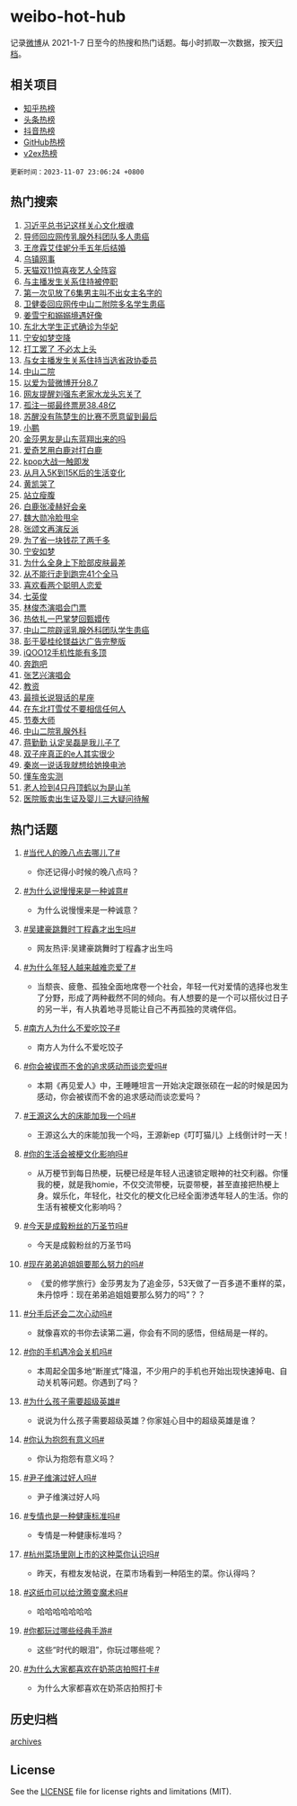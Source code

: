 # weibo-hot-hub

记录[微博](https://www.weibo.com)从 2021-1-7 日至今的热搜和热门话题。每小时抓取一次数据，按天[归档](archives)。

## 相关项目

- [知乎热榜](https://github.com/lonnyzhang423/zhihu-hot-hub)
- [头条热榜](https://github.com/lonnyzhang423/toutiao-hot-hub)
- [抖音热榜](https://github.com/lonnyzhang423/douyin-hot-hub)
- [GitHub热榜](https://github.com/lonnyzhang423/github-hot-hub)
- [v2ex热榜](https://github.com/lonnyzhang423/v2ex-hot-hub)


`更新时间：2023-11-07 23:06:24 +0800`

## 热门搜索

1. [习近平总书记这样关心文化根魂](https://m.weibo.cn/search?containerid=100103type%3D1%26t%3D10%26q%3D%23%E4%B9%A0%E8%BF%91%E5%B9%B3%E6%80%BB%E4%B9%A6%E8%AE%B0%E8%BF%99%E6%A0%B7%E5%85%B3%E5%BF%83%E6%96%87%E5%8C%96%E6%A0%B9%E9%AD%82%23&stream_entry_id=51&isnewpage=1&extparam=seat%3D1%26dgr%3D0%26stream_entry_id%3D51%26pos%3D0%26c_type%3D51%26q%3D%2523%25E4%25B9%25A0%25E8%25BF%2591%25E5%25B9%25B3%25E6%2580%25BB%25E4%25B9%25A6%25E8%25AE%25B0%25E8%25BF%2599%25E6%25A0%25B7%25E5%2585%25B3%25E5%25BF%2583%25E6%2596%2587%25E5%258C%2596%25E6%25A0%25B9%25E9%25AD%2582%2523%26filter_type%3Drealtimehot%26cate%3D10103%26display_time%3D1699369580%26pre_seqid%3D169936958082701614891)
1. [导师回应网传乳腺外科团队多人患癌](https://m.weibo.cn/search?containerid=100103type%3D1%26t%3D10%26q%3D%23%E5%AF%BC%E5%B8%88%E5%9B%9E%E5%BA%94%E7%BD%91%E4%BC%A0%E4%B9%B3%E8%85%BA%E5%A4%96%E7%A7%91%E5%9B%A2%E9%98%9F%E5%A4%9A%E4%BA%BA%E6%82%A3%E7%99%8C%23&stream_entry_id=31&isnewpage=1&extparam=seat%3D1%26band_rank%3D1%26lcate%3D5001%26stream_entry_id%3D31%26q%3D%2523%25E5%25AF%25BC%25E5%25B8%2588%25E5%259B%259E%25E5%25BA%2594%25E7%25BD%2591%25E4%25BC%25A0%25E4%25B9%25B3%25E8%2585%25BA%25E5%25A4%2596%25E7%25A7%2591%25E5%259B%25A2%25E9%2598%259F%25E5%25A4%259A%25E4%25BA%25BA%25E6%2582%25A3%25E7%2599%258C%2523%26dgr%3D0%26realpos%3D1%26pos%3D0%26c_type%3D31%26flag%3D1%26filter_type%3Drealtimehot%26cate%3D5001%26display_time%3D1699369580%26pre_seqid%3D169936958082701614891)
1. [王彦霖艾佳妮分手五年后结婚](https://m.weibo.cn/search?containerid=100103type%3D1%26t%3D10%26q%3D%23%E7%8E%8B%E5%BD%A6%E9%9C%96%E8%89%BE%E4%BD%B3%E5%A6%AE%E5%88%86%E6%89%8B%E4%BA%94%E5%B9%B4%E5%90%8E%E7%BB%93%E5%A9%9A%23&stream_entry_id=31&isnewpage=1&extparam=seat%3D1%26band_rank%3D2%26lcate%3D5001%26stream_entry_id%3D31%26q%3D%2523%25E7%258E%258B%25E5%25BD%25A6%25E9%259C%2596%25E8%2589%25BE%25E4%25BD%25B3%25E5%25A6%25AE%25E5%2588%2586%25E6%2589%258B%25E4%25BA%2594%25E5%25B9%25B4%25E5%2590%258E%25E7%25BB%2593%25E5%25A9%259A%2523%26dgr%3D0%26realpos%3D2%26pos%3D1%26c_type%3D31%26flag%3D1%26filter_type%3Drealtimehot%26cate%3D5001%26display_time%3D1699369580%26pre_seqid%3D169936958082701614891)
1. [乌镇网事](https://m.weibo.cn/search?containerid=100103type%3D1%26t%3D10%26q%3D%23%E4%B9%8C%E9%95%87%E7%BD%91%E4%BA%8B%23&stream_entry_id=31&isnewpage=1&extparam=seat%3D1%26band_rank%3D3%26lcate%3D5001%26stream_entry_id%3D31%26q%3D%2523%25E4%25B9%258C%25E9%2595%2587%25E7%25BD%2591%25E4%25BA%258B%2523%26dgr%3D0%26realpos%3D3%26pos%3D2%26c_type%3D31%26flag%3D0%26filter_type%3Drealtimehot%26cate%3D5001%26display_time%3D1699369580%26pre_seqid%3D169936958082701614891)
1. [天猫双11惊喜夜艺人全阵容](https://m.weibo.cn/search?containerid=100103type%3D1%26t%3D10%26q%3D%23%E5%A4%A9%E7%8C%AB%E5%8F%8C11%E6%83%8A%E5%96%9C%E5%A4%9C%E8%89%BA%E4%BA%BA%E5%85%A8%E9%98%B5%E5%AE%B9%23&stream_entry_id=31&isnewpage=1&extparam=seat%3D1%26band_rank%3D4%26lcate%3D5001%26stream_entry_id%3D31%26is_ad_pos%3D1%26q%3D%2523%25E5%25A4%25A9%25E7%258C%25AB%25E5%258F%258C11%25E6%2583%258A%25E5%2596%259C%25E5%25A4%259C%25E8%2589%25BA%25E4%25BA%25BA%25E5%2585%25A8%25E9%2598%25B5%25E5%25AE%25B9%2523%26dgr%3D0%26adid%3D210808%26filter_type%3Drealtimehot%26c_type%3D31%26topic_ad%3D1%26pos%3D3%26cate%3D5001%26display_time%3D1699369580%26pre_seqid%3D169936958082701614891)
1. [与主播发生关系住持被停职](https://m.weibo.cn/search?containerid=100103type%3D1%26t%3D10%26q%3D%23%E4%B8%8E%E4%B8%BB%E6%92%AD%E5%8F%91%E7%94%9F%E5%85%B3%E7%B3%BB%E4%BD%8F%E6%8C%81%E8%A2%AB%E5%81%9C%E8%81%8C%23&stream_entry_id=31&isnewpage=1&extparam=seat%3D1%26band_rank%3D4%26lcate%3D5001%26stream_entry_id%3D31%26q%3D%2523%25E4%25B8%258E%25E4%25B8%25BB%25E6%2592%25AD%25E5%258F%2591%25E7%2594%259F%25E5%2585%25B3%25E7%25B3%25BB%25E4%25BD%258F%25E6%258C%2581%25E8%25A2%25AB%25E5%2581%259C%25E8%2581%258C%2523%26dgr%3D0%26realpos%3D4%26pos%3D4%26c_type%3D31%26flag%3D1%26filter_type%3Drealtimehot%26cate%3D5001%26display_time%3D1699369580%26pre_seqid%3D169936958082701614891)
1. [第一次见放了6集男主叫不出女主名字的](https://m.weibo.cn/search?containerid=100103type%3D1%26t%3D10%26q%3D%23%E7%AC%AC%E4%B8%80%E6%AC%A1%E8%A7%81%E6%94%BE%E4%BA%866%E9%9B%86%E7%94%B7%E4%B8%BB%E5%8F%AB%E4%B8%8D%E5%87%BA%E5%A5%B3%E4%B8%BB%E5%90%8D%E5%AD%97%E7%9A%84%23&stream_entry_id=31&isnewpage=1&extparam=seat%3D1%26band_rank%3D5%26lcate%3D5001%26stream_entry_id%3D31%26q%3D%2523%25E7%25AC%25AC%25E4%25B8%2580%25E6%25AC%25A1%25E8%25A7%2581%25E6%2594%25BE%25E4%25BA%25866%25E9%259B%2586%25E7%2594%25B7%25E4%25B8%25BB%25E5%258F%25AB%25E4%25B8%258D%25E5%2587%25BA%25E5%25A5%25B3%25E4%25B8%25BB%25E5%2590%258D%25E5%25AD%2597%25E7%259A%2584%2523%26dgr%3D0%26realpos%3D5%26pos%3D5%26c_type%3D31%26flag%3D2%26filter_type%3Drealtimehot%26cate%3D5001%26display_time%3D1699369580%26pre_seqid%3D169936958082701614891)
1. [卫健委回应网传中山二附院多名学生患癌](https://m.weibo.cn/search?containerid=100103type%3D1%26t%3D10%26q%3D%23%E5%8D%AB%E5%81%A5%E5%A7%94%E5%9B%9E%E5%BA%94%E7%BD%91%E4%BC%A0%E4%B8%AD%E5%B1%B1%E4%BA%8C%E9%99%84%E9%99%A2%E5%A4%9A%E5%90%8D%E5%AD%A6%E7%94%9F%E6%82%A3%E7%99%8C%23&stream_entry_id=31&isnewpage=1&extparam=seat%3D1%26band_rank%3D6%26lcate%3D5001%26stream_entry_id%3D31%26q%3D%2523%25E5%258D%25AB%25E5%2581%25A5%25E5%25A7%2594%25E5%259B%259E%25E5%25BA%2594%25E7%25BD%2591%25E4%25BC%25A0%25E4%25B8%25AD%25E5%25B1%25B1%25E4%25BA%258C%25E9%2599%2584%25E9%2599%25A2%25E5%25A4%259A%25E5%2590%258D%25E5%25AD%25A6%25E7%2594%259F%25E6%2582%25A3%25E7%2599%258C%2523%26dgr%3D0%26realpos%3D6%26pos%3D6%26c_type%3D31%26flag%3D1%26filter_type%3Drealtimehot%26cate%3D5001%26display_time%3D1699369580%26pre_seqid%3D169936958082701614891)
1. [姜雪宁和嫋嫋境遇好像](https://m.weibo.cn/search?containerid=100103type%3D1%26t%3D10%26q%3D%23%E5%A7%9C%E9%9B%AA%E5%AE%81%E5%92%8C%E5%AB%8B%E5%AB%8B%E5%A2%83%E9%81%87%E5%A5%BD%E5%83%8F%23&stream_entry_id=31&isnewpage=1&extparam=seat%3D1%26band_rank%3D7%26lcate%3D5001%26stream_entry_id%3D31%26q%3D%2523%25E5%25A7%259C%25E9%259B%25AA%25E5%25AE%2581%25E5%2592%258C%25E5%25AB%258B%25E5%25AB%258B%25E5%25A2%2583%25E9%2581%2587%25E5%25A5%25BD%25E5%2583%258F%2523%26dgr%3D0%26realpos%3D7%26pos%3D7%26c_type%3D31%26flag%3D1%26filter_type%3Drealtimehot%26cate%3D5001%26display_time%3D1699369580%26pre_seqid%3D169936958082701614891)
1. [东北大学生正式确诊为华妃](https://m.weibo.cn/search?containerid=100103type%3D1%26t%3D10%26q%3D%23%E4%B8%9C%E5%8C%97%E5%A4%A7%E5%AD%A6%E7%94%9F%E6%AD%A3%E5%BC%8F%E7%A1%AE%E8%AF%8A%E4%B8%BA%E5%8D%8E%E5%A6%83%23&stream_entry_id=31&isnewpage=1&extparam=seat%3D1%26band_rank%3D8%26lcate%3D5001%26stream_entry_id%3D31%26q%3D%2523%25E4%25B8%259C%25E5%258C%2597%25E5%25A4%25A7%25E5%25AD%25A6%25E7%2594%259F%25E6%25AD%25A3%25E5%25BC%258F%25E7%25A1%25AE%25E8%25AF%258A%25E4%25B8%25BA%25E5%258D%258E%25E5%25A6%2583%2523%26dgr%3D0%26realpos%3D8%26pos%3D8%26c_type%3D31%26flag%3D2%26filter_type%3Drealtimehot%26cate%3D5001%26display_time%3D1699369580%26pre_seqid%3D169936958082701614891)
1. [宁安如梦空降](https://m.weibo.cn/search?containerid=100103type%3D1%26t%3D10%26q%3D%23%E5%AE%81%E5%AE%89%E5%A6%82%E6%A2%A6%E7%A9%BA%E9%99%8D%23&stream_entry_id=31&isnewpage=1&extparam=seat%3D1%26band_rank%3D9%26lcate%3D5001%26stream_entry_id%3D31%26q%3D%2523%25E5%25AE%2581%25E5%25AE%2589%25E5%25A6%2582%25E6%25A2%25A6%25E7%25A9%25BA%25E9%2599%258D%2523%26dgr%3D0%26realpos%3D9%26pos%3D9%26c_type%3D31%26flag%3D16%26filter_type%3Drealtimehot%26cate%3D5001%26display_time%3D1699369580%26pre_seqid%3D169936958082701614891)
1. [打工罢了 不必太上头](https://m.weibo.cn/search?containerid=100103type%3D1%26t%3D10%26q%3D%E6%89%93%E5%B7%A5%E7%BD%A2%E4%BA%86+%E4%B8%8D%E5%BF%85%E5%A4%AA%E4%B8%8A%E5%A4%B4&stream_entry_id=31&isnewpage=1&extparam=seat%3D1%26band_rank%3D10%26lcate%3D5001%26stream_entry_id%3D31%26q%3D%25E6%2589%2593%25E5%25B7%25A5%25E7%25BD%25A2%25E4%25BA%2586%2520%25E4%25B8%258D%25E5%25BF%2585%25E5%25A4%25AA%25E4%25B8%258A%25E5%25A4%25B4%26dgr%3D0%26realpos%3D10%26pos%3D10%26c_type%3D31%26flag%3D1%26filter_type%3Drealtimehot%26cate%3D5001%26display_time%3D1699369580%26pre_seqid%3D169936958082701614891)
1. [与女主播发生关系住持当选省政协委员](https://m.weibo.cn/search?containerid=100103type%3D1%26t%3D10%26q%3D%23%E4%B8%8E%E5%A5%B3%E4%B8%BB%E6%92%AD%E5%8F%91%E7%94%9F%E5%85%B3%E7%B3%BB%E4%BD%8F%E6%8C%81%E5%BD%93%E9%80%89%E7%9C%81%E6%94%BF%E5%8D%8F%E5%A7%94%E5%91%98%23&stream_entry_id=31&isnewpage=1&extparam=seat%3D1%26band_rank%3D11%26lcate%3D5001%26stream_entry_id%3D31%26q%3D%2523%25E4%25B8%258E%25E5%25A5%25B3%25E4%25B8%25BB%25E6%2592%25AD%25E5%258F%2591%25E7%2594%259F%25E5%2585%25B3%25E7%25B3%25BB%25E4%25BD%258F%25E6%258C%2581%25E5%25BD%2593%25E9%2580%2589%25E7%259C%2581%25E6%2594%25BF%25E5%258D%258F%25E5%25A7%2594%25E5%2591%2598%2523%26dgr%3D0%26realpos%3D11%26pos%3D11%26c_type%3D31%26flag%3D0%26filter_type%3Drealtimehot%26cate%3D5001%26display_time%3D1699369580%26pre_seqid%3D169936958082701614891)
1. [中山二院](https://m.weibo.cn/search?containerid=100103type%3D1%26t%3D10%26q%3D%E4%B8%AD%E5%B1%B1%E4%BA%8C%E9%99%A2&stream_entry_id=31&isnewpage=1&extparam=seat%3D1%26band_rank%3D12%26lcate%3D5001%26stream_entry_id%3D31%26q%3D%25E4%25B8%25AD%25E5%25B1%25B1%25E4%25BA%258C%25E9%2599%25A2%26dgr%3D0%26realpos%3D12%26pos%3D12%26c_type%3D31%26flag%3D0%26filter_type%3Drealtimehot%26cate%3D5001%26display_time%3D1699369580%26pre_seqid%3D169936958082701614891)
1. [以爱为营微博开分8.7](https://m.weibo.cn/search?containerid=100103type%3D1%26t%3D10%26q%3D%23%E4%BB%A5%E7%88%B1%E4%B8%BA%E8%90%A5%E5%BE%AE%E5%8D%9A%E5%BC%80%E5%88%868.7%23&stream_entry_id=31&isnewpage=1&extparam=seat%3D1%26band_rank%3D13%26lcate%3D5001%26stream_entry_id%3D31%26q%3D%2523%25E4%25BB%25A5%25E7%2588%25B1%25E4%25B8%25BA%25E8%2590%25A5%25E5%25BE%25AE%25E5%258D%259A%25E5%25BC%2580%25E5%2588%25868.7%2523%26dgr%3D0%26realpos%3D13%26pos%3D13%26c_type%3D31%26flag%3D1%26filter_type%3Drealtimehot%26cate%3D5001%26display_time%3D1699369580%26pre_seqid%3D169936958082701614891)
1. [网友提醒刘强东老家水龙头忘关了](https://m.weibo.cn/search?containerid=100103type%3D1%26t%3D10%26q%3D%23%E7%BD%91%E5%8F%8B%E6%8F%90%E9%86%92%E5%88%98%E5%BC%BA%E4%B8%9C%E8%80%81%E5%AE%B6%E6%B0%B4%E9%BE%99%E5%A4%B4%E5%BF%98%E5%85%B3%E4%BA%86%23&stream_entry_id=31&isnewpage=1&extparam=seat%3D1%26band_rank%3D14%26lcate%3D5001%26stream_entry_id%3D31%26q%3D%2523%25E7%25BD%2591%25E5%258F%258B%25E6%258F%2590%25E9%2586%2592%25E5%2588%2598%25E5%25BC%25BA%25E4%25B8%259C%25E8%2580%2581%25E5%25AE%25B6%25E6%25B0%25B4%25E9%25BE%2599%25E5%25A4%25B4%25E5%25BF%2598%25E5%2585%25B3%25E4%25BA%2586%2523%26dgr%3D0%26realpos%3D14%26pos%3D14%26c_type%3D31%26flag%3D0%26filter_type%3Drealtimehot%26cate%3D5001%26display_time%3D1699369580%26pre_seqid%3D169936958082701614891)
1. [孤注一掷最终票房38.48亿](https://m.weibo.cn/search?containerid=100103type%3D1%26t%3D10%26q%3D%23%E5%AD%A4%E6%B3%A8%E4%B8%80%E6%8E%B7%E6%9C%80%E7%BB%88%E7%A5%A8%E6%88%BF38.48%E4%BA%BF%23&stream_entry_id=31&isnewpage=1&extparam=seat%3D1%26band_rank%3D15%26lcate%3D5001%26stream_entry_id%3D31%26q%3D%2523%25E5%25AD%25A4%25E6%25B3%25A8%25E4%25B8%2580%25E6%258E%25B7%25E6%259C%2580%25E7%25BB%2588%25E7%25A5%25A8%25E6%2588%25BF38.48%25E4%25BA%25BF%2523%26dgr%3D0%26realpos%3D15%26pos%3D15%26c_type%3D31%26flag%3D1%26filter_type%3Drealtimehot%26cate%3D5001%26display_time%3D1699369580%26pre_seqid%3D169936958082701614891)
1. [苏醒没有陈楚生的比赛不愿意留到最后](https://m.weibo.cn/search?containerid=100103type%3D1%26t%3D10%26q%3D%23%E8%8B%8F%E9%86%92%E6%B2%A1%E6%9C%89%E9%99%88%E6%A5%9A%E7%94%9F%E7%9A%84%E6%AF%94%E8%B5%9B%E4%B8%8D%E6%84%BF%E6%84%8F%E7%95%99%E5%88%B0%E6%9C%80%E5%90%8E%23&stream_entry_id=31&isnewpage=1&extparam=seat%3D1%26band_rank%3D16%26lcate%3D5001%26stream_entry_id%3D31%26q%3D%2523%25E8%258B%258F%25E9%2586%2592%25E6%25B2%25A1%25E6%259C%2589%25E9%2599%2588%25E6%25A5%259A%25E7%2594%259F%25E7%259A%2584%25E6%25AF%2594%25E8%25B5%259B%25E4%25B8%258D%25E6%2584%25BF%25E6%2584%258F%25E7%2595%2599%25E5%2588%25B0%25E6%259C%2580%25E5%2590%258E%2523%26dgr%3D0%26realpos%3D16%26pos%3D16%26c_type%3D31%26flag%3D1%26filter_type%3Drealtimehot%26cate%3D5001%26display_time%3D1699369580%26pre_seqid%3D169936958082701614891)
1. [小鹏](https://m.weibo.cn/search?containerid=100103type%3D1%26t%3D10%26q%3D%E5%B0%8F%E9%B9%8F&stream_entry_id=31&isnewpage=1&extparam=seat%3D1%26band_rank%3D17%26lcate%3D5001%26stream_entry_id%3D31%26q%3D%25E5%25B0%258F%25E9%25B9%258F%26dgr%3D0%26realpos%3D17%26pos%3D17%26c_type%3D31%26flag%3D0%26filter_type%3Drealtimehot%26cate%3D5001%26display_time%3D1699369580%26pre_seqid%3D169936958082701614891)
1. [金莎男友是山东蓝翔出来的吗](https://m.weibo.cn/search?containerid=100103type%3D1%26t%3D10%26q%3D%23%E9%87%91%E8%8E%8E%E7%94%B7%E5%8F%8B%E6%98%AF%E5%B1%B1%E4%B8%9C%E8%93%9D%E7%BF%94%E5%87%BA%E6%9D%A5%E7%9A%84%E5%90%97%23&stream_entry_id=31&isnewpage=1&extparam=seat%3D1%26band_rank%3D18%26lcate%3D5001%26stream_entry_id%3D31%26q%3D%2523%25E9%2587%2591%25E8%258E%258E%25E7%2594%25B7%25E5%258F%258B%25E6%2598%25AF%25E5%25B1%25B1%25E4%25B8%259C%25E8%2593%259D%25E7%25BF%2594%25E5%2587%25BA%25E6%259D%25A5%25E7%259A%2584%25E5%2590%2597%2523%26dgr%3D0%26realpos%3D18%26pos%3D18%26c_type%3D31%26flag%3D2%26filter_type%3Drealtimehot%26cate%3D5001%26display_time%3D1699369580%26pre_seqid%3D169936958082701614891)
1. [爱奇艺用白鹿对打白鹿](https://m.weibo.cn/search?containerid=100103type%3D1%26t%3D10%26q%3D%23%E7%88%B1%E5%A5%87%E8%89%BA%E7%94%A8%E7%99%BD%E9%B9%BF%E5%AF%B9%E6%89%93%E7%99%BD%E9%B9%BF%23&stream_entry_id=31&isnewpage=1&extparam=seat%3D1%26band_rank%3D19%26lcate%3D5001%26stream_entry_id%3D31%26q%3D%2523%25E7%2588%25B1%25E5%25A5%2587%25E8%2589%25BA%25E7%2594%25A8%25E7%2599%25BD%25E9%25B9%25BF%25E5%25AF%25B9%25E6%2589%2593%25E7%2599%25BD%25E9%25B9%25BF%2523%26dgr%3D0%26realpos%3D19%26pos%3D19%26c_type%3D31%26flag%3D2%26filter_type%3Drealtimehot%26cate%3D5001%26display_time%3D1699369580%26pre_seqid%3D169936958082701614891)
1. [kpop大战一触即发](https://m.weibo.cn/search?containerid=100103type%3D1%26t%3D10%26q%3D%23kpop%E5%A4%A7%E6%88%98%E4%B8%80%E8%A7%A6%E5%8D%B3%E5%8F%91%23&stream_entry_id=31&isnewpage=1&extparam=seat%3D1%26band_rank%3D20%26lcate%3D5001%26stream_entry_id%3D31%26q%3D%2523kpop%25E5%25A4%25A7%25E6%2588%2598%25E4%25B8%2580%25E8%25A7%25A6%25E5%258D%25B3%25E5%258F%2591%2523%26dgr%3D0%26realpos%3D20%26pos%3D20%26c_type%3D31%26flag%3D1%26filter_type%3Drealtimehot%26cate%3D5001%26display_time%3D1699369580%26pre_seqid%3D169936958082701614891)
1. [从月入5K到15K后的生活变化](https://m.weibo.cn/search?containerid=100103type%3D1%26t%3D10%26q%3D%23%E4%BB%8E%E6%9C%88%E5%85%A55K%E5%88%B015K%E5%90%8E%E7%9A%84%E7%94%9F%E6%B4%BB%E5%8F%98%E5%8C%96%23&stream_entry_id=31&isnewpage=1&extparam=seat%3D1%26band_rank%3D21%26lcate%3D5001%26stream_entry_id%3D31%26q%3D%2523%25E4%25BB%258E%25E6%259C%2588%25E5%2585%25A55K%25E5%2588%25B015K%25E5%2590%258E%25E7%259A%2584%25E7%2594%259F%25E6%25B4%25BB%25E5%258F%2598%25E5%258C%2596%2523%26dgr%3D0%26realpos%3D21%26pos%3D21%26c_type%3D31%26flag%3D1%26filter_type%3Drealtimehot%26cate%3D5001%26display_time%3D1699369580%26pre_seqid%3D169936958082701614891)
1. [黄凯哭了](https://m.weibo.cn/search?containerid=100103type%3D1%26t%3D10%26q%3D%E9%BB%84%E5%87%AF%E5%93%AD%E4%BA%86&stream_entry_id=31&isnewpage=1&extparam=seat%3D1%26band_rank%3D22%26lcate%3D5001%26stream_entry_id%3D31%26q%3D%25E9%25BB%2584%25E5%2587%25AF%25E5%2593%25AD%25E4%25BA%2586%26dgr%3D0%26realpos%3D22%26pos%3D22%26c_type%3D31%26flag%3D1%26filter_type%3Drealtimehot%26cate%3D5001%26display_time%3D1699369580%26pre_seqid%3D169936958082701614891)
1. [站立瘦腹](https://m.weibo.cn/search?containerid=100103type%3D1%26t%3D10%26q%3D%E7%AB%99%E7%AB%8B%E7%98%A6%E8%85%B9&stream_entry_id=31&isnewpage=1&extparam=seat%3D1%26band_rank%3D23%26lcate%3D5001%26stream_entry_id%3D31%26q%3D%25E7%25AB%2599%25E7%25AB%258B%25E7%2598%25A6%25E8%2585%25B9%26dgr%3D0%26realpos%3D23%26pos%3D23%26c_type%3D31%26flag%3D1%26filter_type%3Drealtimehot%26cate%3D5001%26display_time%3D1699369580%26pre_seqid%3D169936958082701614891)
1. [白鹿张凌赫好会亲](https://m.weibo.cn/search?containerid=100103type%3D1%26t%3D10%26q%3D%23%E7%99%BD%E9%B9%BF%E5%BC%A0%E5%87%8C%E8%B5%AB%E5%A5%BD%E4%BC%9A%E4%BA%B2%23&stream_entry_id=31&isnewpage=1&extparam=seat%3D1%26band_rank%3D24%26lcate%3D5001%26stream_entry_id%3D31%26q%3D%2523%25E7%2599%25BD%25E9%25B9%25BF%25E5%25BC%25A0%25E5%2587%258C%25E8%25B5%25AB%25E5%25A5%25BD%25E4%25BC%259A%25E4%25BA%25B2%2523%26dgr%3D0%26realpos%3D24%26pos%3D24%26c_type%3D31%26flag%3D0%26filter_type%3Drealtimehot%26cate%3D5001%26display_time%3D1699369580%26pre_seqid%3D169936958082701614891)
1. [魏大勋冷脸甩伞](https://m.weibo.cn/search?containerid=100103type%3D1%26t%3D10%26q%3D%23%E9%AD%8F%E5%A4%A7%E5%8B%8B%E5%86%B7%E8%84%B8%E7%94%A9%E4%BC%9E%23&stream_entry_id=31&isnewpage=1&extparam=seat%3D1%26band_rank%3D25%26lcate%3D5001%26stream_entry_id%3D31%26q%3D%2523%25E9%25AD%258F%25E5%25A4%25A7%25E5%258B%258B%25E5%2586%25B7%25E8%2584%25B8%25E7%2594%25A9%25E4%25BC%259E%2523%26dgr%3D0%26realpos%3D25%26pos%3D25%26c_type%3D31%26flag%3D0%26filter_type%3Drealtimehot%26cate%3D5001%26display_time%3D1699369580%26pre_seqid%3D169936958082701614891)
1. [张颂文再演反派](https://m.weibo.cn/search?containerid=100103type%3D1%26t%3D10%26q%3D%23%E5%BC%A0%E9%A2%82%E6%96%87%E5%86%8D%E6%BC%94%E5%8F%8D%E6%B4%BE%23&stream_entry_id=31&isnewpage=1&extparam=seat%3D1%26band_rank%3D26%26lcate%3D5001%26stream_entry_id%3D31%26q%3D%2523%25E5%25BC%25A0%25E9%25A2%2582%25E6%2596%2587%25E5%2586%258D%25E6%25BC%2594%25E5%258F%258D%25E6%25B4%25BE%2523%26dgr%3D0%26realpos%3D26%26pos%3D26%26c_type%3D31%26flag%3D1%26filter_type%3Drealtimehot%26cate%3D5001%26display_time%3D1699369580%26pre_seqid%3D169936958082701614891)
1. [为了省一块钱花了两千多](https://m.weibo.cn/search?containerid=100103type%3D1%26t%3D10%26q%3D%23%E4%B8%BA%E4%BA%86%E7%9C%81%E4%B8%80%E5%9D%97%E9%92%B1%E8%8A%B1%E4%BA%86%E4%B8%A4%E5%8D%83%E5%A4%9A%23&stream_entry_id=31&isnewpage=1&extparam=seat%3D1%26band_rank%3D27%26lcate%3D5001%26stream_entry_id%3D31%26q%3D%2523%25E4%25B8%25BA%25E4%25BA%2586%25E7%259C%2581%25E4%25B8%2580%25E5%259D%2597%25E9%2592%25B1%25E8%258A%25B1%25E4%25BA%2586%25E4%25B8%25A4%25E5%258D%2583%25E5%25A4%259A%2523%26dgr%3D0%26realpos%3D27%26pos%3D27%26c_type%3D31%26flag%3D0%26filter_type%3Drealtimehot%26cate%3D5001%26display_time%3D1699369580%26pre_seqid%3D169936958082701614891)
1. [宁安如梦](https://m.weibo.cn/search?containerid=100103type%3D1%26t%3D10%26q%3D%E5%AE%81%E5%AE%89%E5%A6%82%E6%A2%A6&stream_entry_id=31&isnewpage=1&extparam=seat%3D1%26band_rank%3D28%26lcate%3D5001%26stream_entry_id%3D31%26q%3D%25E5%25AE%2581%25E5%25AE%2589%25E5%25A6%2582%25E6%25A2%25A6%26dgr%3D0%26realpos%3D28%26pos%3D28%26c_type%3D31%26flag%3D0%26filter_type%3Drealtimehot%26cate%3D5001%26display_time%3D1699369580%26pre_seqid%3D169936958082701614891)
1. [为什么全身上下脸部皮肤最差](https://m.weibo.cn/search?containerid=100103type%3D1%26t%3D10%26q%3D%23%E4%B8%BA%E4%BB%80%E4%B9%88%E5%85%A8%E8%BA%AB%E4%B8%8A%E4%B8%8B%E8%84%B8%E9%83%A8%E7%9A%AE%E8%82%A4%E6%9C%80%E5%B7%AE%23&stream_entry_id=31&isnewpage=1&extparam=seat%3D1%26band_rank%3D29%26lcate%3D5001%26stream_entry_id%3D31%26q%3D%2523%25E4%25B8%25BA%25E4%25BB%2580%25E4%25B9%2588%25E5%2585%25A8%25E8%25BA%25AB%25E4%25B8%258A%25E4%25B8%258B%25E8%2584%25B8%25E9%2583%25A8%25E7%259A%25AE%25E8%2582%25A4%25E6%259C%2580%25E5%25B7%25AE%2523%26dgr%3D0%26realpos%3D29%26pos%3D29%26c_type%3D31%26flag%3D1%26filter_type%3Drealtimehot%26cate%3D5001%26display_time%3D1699369580%26pre_seqid%3D169936958082701614891)
1. [从不能行走到跑完41个全马](https://m.weibo.cn/search?containerid=100103type%3D1%26t%3D10%26q%3D%23%E4%BB%8E%E4%B8%8D%E8%83%BD%E8%A1%8C%E8%B5%B0%E5%88%B0%E8%B7%91%E5%AE%8C41%E4%B8%AA%E5%85%A8%E9%A9%AC%23&stream_entry_id=31&isnewpage=1&extparam=seat%3D1%26band_rank%3D30%26lcate%3D5001%26stream_entry_id%3D31%26q%3D%2523%25E4%25BB%258E%25E4%25B8%258D%25E8%2583%25BD%25E8%25A1%258C%25E8%25B5%25B0%25E5%2588%25B0%25E8%25B7%2591%25E5%25AE%258C41%25E4%25B8%25AA%25E5%2585%25A8%25E9%25A9%25AC%2523%26dgr%3D0%26realpos%3D30%26pos%3D30%26c_type%3D31%26flag%3D32768%26filter_type%3Drealtimehot%26cate%3D5001%26display_time%3D1699369580%26pre_seqid%3D169936958082701614891)
1. [喜欢看两个聪明人恋爱](https://m.weibo.cn/search?containerid=100103type%3D1%26t%3D10%26q%3D%23%E5%96%9C%E6%AC%A2%E7%9C%8B%E4%B8%A4%E4%B8%AA%E8%81%AA%E6%98%8E%E4%BA%BA%E6%81%8B%E7%88%B1%23&stream_entry_id=31&isnewpage=1&extparam=seat%3D1%26band_rank%3D31%26lcate%3D5001%26stream_entry_id%3D31%26q%3D%2523%25E5%2596%259C%25E6%25AC%25A2%25E7%259C%258B%25E4%25B8%25A4%25E4%25B8%25AA%25E8%2581%25AA%25E6%2598%258E%25E4%25BA%25BA%25E6%2581%258B%25E7%2588%25B1%2523%26dgr%3D0%26realpos%3D31%26pos%3D31%26c_type%3D31%26flag%3D1%26filter_type%3Drealtimehot%26cate%3D5001%26display_time%3D1699369580%26pre_seqid%3D169936958082701614891)
1. [七英俊](https://m.weibo.cn/search?containerid=100103type%3D1%26t%3D10%26q%3D%E4%B8%83%E8%8B%B1%E4%BF%8A&stream_entry_id=31&isnewpage=1&extparam=seat%3D1%26band_rank%3D32%26lcate%3D5001%26stream_entry_id%3D31%26q%3D%25E4%25B8%2583%25E8%258B%25B1%25E4%25BF%258A%26dgr%3D0%26realpos%3D32%26pos%3D32%26c_type%3D31%26flag%3D1%26filter_type%3Drealtimehot%26cate%3D5001%26display_time%3D1699369580%26pre_seqid%3D169936958082701614891)
1. [林俊杰演唱会门票](https://m.weibo.cn/search?containerid=100103type%3D1%26t%3D10%26q%3D%E6%9E%97%E4%BF%8A%E6%9D%B0%E6%BC%94%E5%94%B1%E4%BC%9A%E9%97%A8%E7%A5%A8&stream_entry_id=31&isnewpage=1&extparam=seat%3D1%26band_rank%3D33%26lcate%3D5001%26stream_entry_id%3D31%26q%3D%25E6%259E%2597%25E4%25BF%258A%25E6%259D%25B0%25E6%25BC%2594%25E5%2594%25B1%25E4%25BC%259A%25E9%2597%25A8%25E7%25A5%25A8%26dgr%3D0%26realpos%3D33%26pos%3D33%26c_type%3D31%26flag%3D0%26filter_type%3Drealtimehot%26cate%3D5001%26display_time%3D1699369580%26pre_seqid%3D169936958082701614891)
1. [热依扎一巴掌梦回甄嬛传](https://m.weibo.cn/search?containerid=100103type%3D1%26t%3D10%26q%3D%23%E7%83%AD%E4%BE%9D%E6%89%8E%E4%B8%80%E5%B7%B4%E6%8E%8C%E6%A2%A6%E5%9B%9E%E7%94%84%E5%AC%9B%E4%BC%A0%23&stream_entry_id=31&isnewpage=1&extparam=seat%3D1%26band_rank%3D34%26lcate%3D5001%26stream_entry_id%3D31%26q%3D%2523%25E7%2583%25AD%25E4%25BE%259D%25E6%2589%258E%25E4%25B8%2580%25E5%25B7%25B4%25E6%258E%258C%25E6%25A2%25A6%25E5%259B%259E%25E7%2594%2584%25E5%25AC%259B%25E4%25BC%25A0%2523%26dgr%3D0%26realpos%3D34%26pos%3D34%26c_type%3D31%26flag%3D0%26filter_type%3Drealtimehot%26cate%3D5001%26display_time%3D1699369580%26pre_seqid%3D169936958082701614891)
1. [中山二院辟谣乳腺外科团队学生患癌](https://m.weibo.cn/search?containerid=100103type%3D1%26t%3D10%26q%3D%23%E4%B8%AD%E5%B1%B1%E4%BA%8C%E9%99%A2%E8%BE%9F%E8%B0%A3%E4%B9%B3%E8%85%BA%E5%A4%96%E7%A7%91%E5%9B%A2%E9%98%9F%E5%AD%A6%E7%94%9F%E6%82%A3%E7%99%8C%23&stream_entry_id=31&isnewpage=1&extparam=seat%3D1%26band_rank%3D35%26lcate%3D5001%26stream_entry_id%3D31%26q%3D%2523%25E4%25B8%25AD%25E5%25B1%25B1%25E4%25BA%258C%25E9%2599%25A2%25E8%25BE%259F%25E8%25B0%25A3%25E4%25B9%25B3%25E8%2585%25BA%25E5%25A4%2596%25E7%25A7%2591%25E5%259B%25A2%25E9%2598%259F%25E5%25AD%25A6%25E7%2594%259F%25E6%2582%25A3%25E7%2599%258C%2523%26dgr%3D0%26realpos%3D35%26pos%3D35%26c_type%3D31%26flag%3D0%26filter_type%3Drealtimehot%26cate%3D5001%26display_time%3D1699369580%26pre_seqid%3D169936958082701614891)
1. [彭于晏桂纶镁益达广告完整版](https://m.weibo.cn/search?containerid=100103type%3D1%26t%3D10%26q%3D%E5%BD%AD%E4%BA%8E%E6%99%8F%E6%A1%82%E7%BA%B6%E9%95%81%E7%9B%8A%E8%BE%BE%E5%B9%BF%E5%91%8A%E5%AE%8C%E6%95%B4%E7%89%88&stream_entry_id=31&isnewpage=1&extparam=seat%3D1%26band_rank%3D36%26lcate%3D5001%26stream_entry_id%3D31%26q%3D%25E5%25BD%25AD%25E4%25BA%258E%25E6%2599%258F%25E6%25A1%2582%25E7%25BA%25B6%25E9%2595%2581%25E7%259B%258A%25E8%25BE%25BE%25E5%25B9%25BF%25E5%2591%258A%25E5%25AE%258C%25E6%2595%25B4%25E7%2589%2588%26dgr%3D0%26realpos%3D36%26pos%3D36%26c_type%3D31%26flag%3D1%26filter_type%3Drealtimehot%26cate%3D5001%26display_time%3D1699369580%26pre_seqid%3D169936958082701614891)
1. [iQOO12手机性能有多顶](https://m.weibo.cn/search?containerid=100103type%3D1%26t%3D10%26q%3D%23iQOO12%E6%89%8B%E6%9C%BA%E6%80%A7%E8%83%BD%E6%9C%89%E5%A4%9A%E9%A1%B6%23&stream_entry_id=31&isnewpage=1&extparam=seat%3D1%26band_rank%3D37%26lcate%3D5001%26stream_entry_id%3D31%26q%3D%2523iQOO12%25E6%2589%258B%25E6%259C%25BA%25E6%2580%25A7%25E8%2583%25BD%25E6%259C%2589%25E5%25A4%259A%25E9%25A1%25B6%2523%26dgr%3D0%26adid%3D210818%26realpos%3D37%26pos%3D37%26c_type%3D31%26flag%3D0%26filter_type%3Drealtimehot%26cate%3D5001%26display_time%3D1699369580%26pre_seqid%3D169936958082701614891)
1. [奔跑吧](https://m.weibo.cn/search?containerid=100103type%3D1%26t%3D10%26q%3D%E5%A5%94%E8%B7%91%E5%90%A7&stream_entry_id=31&isnewpage=1&extparam=seat%3D1%26band_rank%3D38%26lcate%3D5001%26stream_entry_id%3D31%26q%3D%25E5%25A5%2594%25E8%25B7%2591%25E5%2590%25A7%26dgr%3D0%26realpos%3D38%26pos%3D38%26c_type%3D31%26flag%3D0%26filter_type%3Drealtimehot%26cate%3D5001%26display_time%3D1699369580%26pre_seqid%3D169936958082701614891)
1. [张艺兴演唱会](https://m.weibo.cn/search?containerid=100103type%3D1%26t%3D10%26q%3D%E5%BC%A0%E8%89%BA%E5%85%B4%E6%BC%94%E5%94%B1%E4%BC%9A&stream_entry_id=31&isnewpage=1&extparam=seat%3D1%26band_rank%3D39%26lcate%3D5001%26stream_entry_id%3D31%26q%3D%25E5%25BC%25A0%25E8%2589%25BA%25E5%2585%25B4%25E6%25BC%2594%25E5%2594%25B1%25E4%25BC%259A%26dgr%3D0%26realpos%3D39%26pos%3D39%26c_type%3D31%26flag%3D1%26filter_type%3Drealtimehot%26cate%3D5001%26display_time%3D1699369580%26pre_seqid%3D169936958082701614891)
1. [教资](https://m.weibo.cn/search?containerid=100103type%3D1%26t%3D10%26q%3D%E6%95%99%E8%B5%84&stream_entry_id=31&isnewpage=1&extparam=seat%3D1%26band_rank%3D40%26lcate%3D5001%26stream_entry_id%3D31%26q%3D%25E6%2595%2599%25E8%25B5%2584%26dgr%3D0%26realpos%3D40%26pos%3D40%26c_type%3D31%26flag%3D0%26filter_type%3Drealtimehot%26cate%3D5001%26display_time%3D1699369580%26pre_seqid%3D169936958082701614891)
1. [最擅长说狠话的星座](https://m.weibo.cn/search?containerid=100103type%3D1%26t%3D10%26q%3D%E6%9C%80%E6%93%85%E9%95%BF%E8%AF%B4%E7%8B%A0%E8%AF%9D%E7%9A%84%E6%98%9F%E5%BA%A7&stream_entry_id=31&isnewpage=1&extparam=seat%3D1%26band_rank%3D41%26lcate%3D5001%26stream_entry_id%3D31%26q%3D%25E6%259C%2580%25E6%2593%2585%25E9%2595%25BF%25E8%25AF%25B4%25E7%258B%25A0%25E8%25AF%259D%25E7%259A%2584%25E6%2598%259F%25E5%25BA%25A7%26dgr%3D0%26realpos%3D41%26pos%3D41%26c_type%3D31%26flag%3D1%26filter_type%3Drealtimehot%26cate%3D5001%26display_time%3D1699369580%26pre_seqid%3D169936958082701614891)
1. [在东北打雪仗不要相信任何人](https://m.weibo.cn/search?containerid=100103type%3D1%26t%3D10%26q%3D%E5%9C%A8%E4%B8%9C%E5%8C%97%E6%89%93%E9%9B%AA%E4%BB%97%E4%B8%8D%E8%A6%81%E7%9B%B8%E4%BF%A1%E4%BB%BB%E4%BD%95%E4%BA%BA&stream_entry_id=31&isnewpage=1&extparam=seat%3D1%26band_rank%3D42%26lcate%3D5001%26stream_entry_id%3D31%26q%3D%25E5%259C%25A8%25E4%25B8%259C%25E5%258C%2597%25E6%2589%2593%25E9%259B%25AA%25E4%25BB%2597%25E4%25B8%258D%25E8%25A6%2581%25E7%259B%25B8%25E4%25BF%25A1%25E4%25BB%25BB%25E4%25BD%2595%25E4%25BA%25BA%26dgr%3D0%26realpos%3D42%26pos%3D42%26c_type%3D31%26flag%3D1%26filter_type%3Drealtimehot%26cate%3D5001%26display_time%3D1699369580%26pre_seqid%3D169936958082701614891)
1. [节奏大师](https://m.weibo.cn/search?containerid=100103type%3D1%26t%3D10%26q%3D%E8%8A%82%E5%A5%8F%E5%A4%A7%E5%B8%88&stream_entry_id=31&isnewpage=1&extparam=seat%3D1%26band_rank%3D43%26lcate%3D5001%26stream_entry_id%3D31%26q%3D%25E8%258A%2582%25E5%25A5%258F%25E5%25A4%25A7%25E5%25B8%2588%26dgr%3D0%26realpos%3D43%26pos%3D43%26c_type%3D31%26flag%3D0%26filter_type%3Drealtimehot%26cate%3D5001%26display_time%3D1699369580%26pre_seqid%3D169936958082701614891)
1. [中山二院乳腺外科](https://m.weibo.cn/search?containerid=100103type%3D1%26t%3D10%26q%3D%23%E4%B8%AD%E5%B1%B1%E4%BA%8C%E9%99%A2%E4%B9%B3%E8%85%BA%E5%A4%96%E7%A7%91%23&stream_entry_id=31&isnewpage=1&extparam=seat%3D1%26band_rank%3D44%26lcate%3D5001%26stream_entry_id%3D31%26q%3D%2523%25E4%25B8%25AD%25E5%25B1%25B1%25E4%25BA%258C%25E9%2599%25A2%25E4%25B9%25B3%25E8%2585%25BA%25E5%25A4%2596%25E7%25A7%2591%2523%26dgr%3D0%26realpos%3D44%26pos%3D44%26c_type%3D31%26flag%3D0%26filter_type%3Drealtimehot%26cate%3D5001%26display_time%3D1699369580%26pre_seqid%3D169936958082701614891)
1. [蒋勤勤 认定吴磊是我儿子了](https://m.weibo.cn/search?containerid=100103type%3D1%26t%3D10%26q%3D%E8%92%8B%E5%8B%A4%E5%8B%A4+%E8%AE%A4%E5%AE%9A%E5%90%B4%E7%A3%8A%E6%98%AF%E6%88%91%E5%84%BF%E5%AD%90%E4%BA%86&stream_entry_id=31&isnewpage=1&extparam=seat%3D1%26band_rank%3D45%26lcate%3D5001%26stream_entry_id%3D31%26q%3D%25E8%2592%258B%25E5%258B%25A4%25E5%258B%25A4%2520%25E8%25AE%25A4%25E5%25AE%259A%25E5%2590%25B4%25E7%25A3%258A%25E6%2598%25AF%25E6%2588%2591%25E5%2584%25BF%25E5%25AD%2590%25E4%25BA%2586%26dgr%3D0%26realpos%3D45%26pos%3D45%26c_type%3D31%26flag%3D0%26filter_type%3Drealtimehot%26cate%3D5001%26display_time%3D1699369580%26pre_seqid%3D169936958082701614891)
1. [双子座真正的e人其实很少](https://m.weibo.cn/search?containerid=100103type%3D1%26t%3D10%26q%3D%E5%8F%8C%E5%AD%90%E5%BA%A7%E7%9C%9F%E6%AD%A3%E7%9A%84e%E4%BA%BA%E5%85%B6%E5%AE%9E%E5%BE%88%E5%B0%91&stream_entry_id=31&isnewpage=1&extparam=seat%3D1%26band_rank%3D46%26lcate%3D5001%26stream_entry_id%3D31%26q%3D%25E5%258F%258C%25E5%25AD%2590%25E5%25BA%25A7%25E7%259C%259F%25E6%25AD%25A3%25E7%259A%2584e%25E4%25BA%25BA%25E5%2585%25B6%25E5%25AE%259E%25E5%25BE%2588%25E5%25B0%2591%26dgr%3D0%26realpos%3D46%26pos%3D46%26c_type%3D31%26flag%3D0%26filter_type%3Drealtimehot%26cate%3D5001%26display_time%3D1699369580%26pre_seqid%3D169936958082701614891)
1. [秦岚一说话我就想给她换电池](https://m.weibo.cn/search?containerid=100103type%3D1%26t%3D10%26q%3D%E7%A7%A6%E5%B2%9A%E4%B8%80%E8%AF%B4%E8%AF%9D%E6%88%91%E5%B0%B1%E6%83%B3%E7%BB%99%E5%A5%B9%E6%8D%A2%E7%94%B5%E6%B1%A0&stream_entry_id=31&isnewpage=1&extparam=seat%3D1%26band_rank%3D47%26lcate%3D5001%26stream_entry_id%3D31%26q%3D%25E7%25A7%25A6%25E5%25B2%259A%25E4%25B8%2580%25E8%25AF%25B4%25E8%25AF%259D%25E6%2588%2591%25E5%25B0%25B1%25E6%2583%25B3%25E7%25BB%2599%25E5%25A5%25B9%25E6%258D%25A2%25E7%2594%25B5%25E6%25B1%25A0%26dgr%3D0%26realpos%3D47%26pos%3D47%26c_type%3D31%26flag%3D0%26filter_type%3Drealtimehot%26cate%3D5001%26display_time%3D1699369580%26pre_seqid%3D169936958082701614891)
1. [懂车帝实测](https://m.weibo.cn/search?containerid=100103type%3D1%26t%3D10%26q%3D%E6%87%82%E8%BD%A6%E5%B8%9D%E5%AE%9E%E6%B5%8B&stream_entry_id=31&isnewpage=1&extparam=seat%3D1%26band_rank%3D48%26lcate%3D5001%26stream_entry_id%3D31%26q%3D%25E6%2587%2582%25E8%25BD%25A6%25E5%25B8%259D%25E5%25AE%259E%25E6%25B5%258B%26dgr%3D0%26realpos%3D48%26pos%3D48%26c_type%3D31%26flag%3D0%26filter_type%3Drealtimehot%26cate%3D5001%26display_time%3D1699369580%26pre_seqid%3D169936958082701614891)
1. [老人捡到4只丹顶鹤以为是山羊](https://m.weibo.cn/search?containerid=100103type%3D1%26t%3D10%26q%3D%23%E8%80%81%E4%BA%BA%E6%8D%A1%E5%88%B04%E5%8F%AA%E4%B8%B9%E9%A1%B6%E9%B9%A4%E4%BB%A5%E4%B8%BA%E6%98%AF%E5%B1%B1%E7%BE%8A%23&stream_entry_id=31&isnewpage=1&extparam=seat%3D1%26band_rank%3D49%26lcate%3D5001%26stream_entry_id%3D31%26q%3D%2523%25E8%2580%2581%25E4%25BA%25BA%25E6%258D%25A1%25E5%2588%25B04%25E5%258F%25AA%25E4%25B8%25B9%25E9%25A1%25B6%25E9%25B9%25A4%25E4%25BB%25A5%25E4%25B8%25BA%25E6%2598%25AF%25E5%25B1%25B1%25E7%25BE%258A%2523%26dgr%3D0%26realpos%3D49%26pos%3D49%26c_type%3D31%26flag%3D0%26filter_type%3Drealtimehot%26cate%3D5001%26display_time%3D1699369580%26pre_seqid%3D169936958082701614891)
1. [医院贩卖出生证及婴儿三大疑问待解](https://m.weibo.cn/search?containerid=100103type%3D1%26t%3D10%26q%3D%23%E5%8C%BB%E9%99%A2%E8%B4%A9%E5%8D%96%E5%87%BA%E7%94%9F%E8%AF%81%E5%8F%8A%E5%A9%B4%E5%84%BF%E4%B8%89%E5%A4%A7%E7%96%91%E9%97%AE%E5%BE%85%E8%A7%A3%23&stream_entry_id=31&isnewpage=1&extparam=seat%3D1%26band_rank%3D50%26lcate%3D5001%26stream_entry_id%3D31%26q%3D%2523%25E5%258C%25BB%25E9%2599%25A2%25E8%25B4%25A9%25E5%258D%2596%25E5%2587%25BA%25E7%2594%259F%25E8%25AF%2581%25E5%258F%258A%25E5%25A9%25B4%25E5%2584%25BF%25E4%25B8%2589%25E5%25A4%25A7%25E7%2596%2591%25E9%2597%25AE%25E5%25BE%2585%25E8%25A7%25A3%2523%26dgr%3D0%26realpos%3D50%26pos%3D50%26c_type%3D31%26flag%3D1%26filter_type%3Drealtimehot%26cate%3D5001%26display_time%3D1699369580%26pre_seqid%3D169936958082701614891)

## 热门话题

1. [#当代人的晚八点去哪儿了#](https://m.weibo.cn/search?containerid=231522type%3D1%26t%3D10%26q%3D%23%E5%BD%93%E4%BB%A3%E4%BA%BA%E7%9A%84%E6%99%9A%E5%85%AB%E7%82%B9%E5%8E%BB%E5%93%AA%E5%84%BF%E4%BA%86%23&stream_entry_id=128&isnewpage=1&extparam=seat%3D1%26cate%3D5004%26lcate%3D5004%26dgr%3D0%26c_type%3D128%26pos%3D1-0-0%26unitid%3D1699235229532%26display_time%3D1699369584%26pre_seqid%3D1699369584216021761192)
    - 你还记得小时候的晚八点吗？

1. [#为什么说慢慢来是一种诚意#](https://m.weibo.cn/search?containerid=231522type%3D1%26t%3D10%26q%3D%23%E4%B8%BA%E4%BB%80%E4%B9%88%E8%AF%B4%E6%85%A2%E6%85%A2%E6%9D%A5%E6%98%AF%E4%B8%80%E7%A7%8D%E8%AF%9A%E6%84%8F%23&stream_entry_id=128&isnewpage=1&extparam=seat%3D1%26cate%3D5004%26lcate%3D5004%26dgr%3D0%26c_type%3D128%26pos%3D1-0-1%26unitid%3D1699284770361%26display_time%3D1699369584%26pre_seqid%3D1699369584216021761192)
    - 为什么说慢慢来是一种诚意？

1. [#吴建豪跳舞时丁程鑫才出生吗#](https://m.weibo.cn/search?containerid=231522type%3D1%26t%3D10%26q%3D%23%E5%90%B4%E5%BB%BA%E8%B1%AA%E8%B7%B3%E8%88%9E%E6%97%B6%E4%B8%81%E7%A8%8B%E9%91%AB%E6%89%8D%E5%87%BA%E7%94%9F%E5%90%97%23&stream_entry_id=128&isnewpage=1&extparam=seat%3D1%26cate%3D5004%26lcate%3D5004%26dgr%3D0%26c_type%3D128%26pos%3D1-0-2%26unitid%3D1699325829492%26display_time%3D1699369584%26pre_seqid%3D1699369584216021761192)
    - 网友热评:吴建豪跳舞时丁程鑫才出生吗

1. [#为什么年轻人越来越难恋爱了#](https://m.weibo.cn/search?containerid=231522type%3D1%26t%3D10%26q%3D%23%E4%B8%BA%E4%BB%80%E4%B9%88%E5%B9%B4%E8%BD%BB%E4%BA%BA%E8%B6%8A%E6%9D%A5%E8%B6%8A%E9%9A%BE%E6%81%8B%E7%88%B1%E4%BA%86%23&stream_entry_id=128&isnewpage=1&extparam=seat%3D1%26cate%3D5004%26lcate%3D5004%26dgr%3D0%26c_type%3D128%26pos%3D1-0-3%26unitid%3D1699332747600%26display_time%3D1699369584%26pre_seqid%3D1699369584216021761192)
    - 当颓丧、疲惫、孤独全面地席卷一个社会，年轻一代对爱情的选择也发生了分野，形成了两种截然不同的倾向。有人想要的是一个可以搭伙过日子的另一半，有人执着地寻觅能让自己不再孤独的灵魂伴侣。

1. [#南方人为什么不爱吃饺子#](https://m.weibo.cn/search?containerid=231522type%3D1%26t%3D10%26q%3D%23%E5%8D%97%E6%96%B9%E4%BA%BA%E4%B8%BA%E4%BB%80%E4%B9%88%E4%B8%8D%E7%88%B1%E5%90%83%E9%A5%BA%E5%AD%90%23&stream_entry_id=128&isnewpage=1&extparam=seat%3D1%26cate%3D5004%26lcate%3D5004%26dgr%3D0%26c_type%3D128%26pos%3D1-0-4%26unitid%3D1699254134179%26display_time%3D1699369584%26pre_seqid%3D1699369584216021761192)
    - 南方人为什么不爱吃饺子

1. [#你会被锲而不舍的追求感动而谈恋爱吗#](https://m.weibo.cn/search?containerid=231522type%3D1%26t%3D10%26q%3D%23%E4%BD%A0%E4%BC%9A%E8%A2%AB%E9%94%B2%E8%80%8C%E4%B8%8D%E8%88%8D%E7%9A%84%E8%BF%BD%E6%B1%82%E6%84%9F%E5%8A%A8%E8%80%8C%E8%B0%88%E6%81%8B%E7%88%B1%E5%90%97%23&stream_entry_id=128&isnewpage=1&extparam=seat%3D1%26cate%3D5004%26lcate%3D5004%26dgr%3D0%26c_type%3D128%26pos%3D1-0-5%26unitid%3D1699339103320%26display_time%3D1699369584%26pre_seqid%3D1699369584216021761192)
    - 本期《再见爱人》中，王睡睡坦言一开始决定跟张硕在一起的时候是因为感动，你会被锲而不舍的追求感动而谈恋爱吗？

1. [#王源这么大的床能加我一个吗#](https://m.weibo.cn/search?containerid=231522type%3D1%26t%3D10%26q%3D%23%E7%8E%8B%E6%BA%90%E8%BF%99%E4%B9%88%E5%A4%A7%E7%9A%84%E5%BA%8A%E8%83%BD%E5%8A%A0%E6%88%91%E4%B8%80%E4%B8%AA%E5%90%97%23&stream_entry_id=128&isnewpage=1&extparam=seat%3D1%26cate%3D5004%26lcate%3D5004%26dgr%3D0%26c_type%3D128%26pos%3D1-0-6%26unitid%3D1699338764116%26display_time%3D1699369584%26pre_seqid%3D1699369584216021761192)
    - 王源这么大的床能加我一个吗，王源新ep《叮叮猫儿》上线倒计时一天！

1. [#你的生活会被梗文化影响吗#](https://m.weibo.cn/search?containerid=231522type%3D1%26t%3D10%26q%3D%23%E4%BD%A0%E7%9A%84%E7%94%9F%E6%B4%BB%E4%BC%9A%E8%A2%AB%E6%A2%97%E6%96%87%E5%8C%96%E5%BD%B1%E5%93%8D%E5%90%97%23&stream_entry_id=128&isnewpage=1&extparam=seat%3D1%26cate%3D5004%26lcate%3D5004%26dgr%3D0%26c_type%3D128%26pos%3D1-0-7%26unitid%3D1699364023582%26display_time%3D1699369584%26pre_seqid%3D1699369584216021761192)
    - 从万梗节到每日热梗，玩梗已经是年轻人迅速锁定眼神的社交利器。你懂我的梗，就是我homie，不仅交流带梗，玩耍带梗，甚至直接把热梗上身。娱乐化，年轻化，社交化的梗文化已经全面渗透年轻人的生活。你的生活有被梗文化影响吗？

1. [#今天是成毅粉丝的万圣节吗#](https://m.weibo.cn/search?containerid=231522type%3D1%26t%3D10%26q%3D%23%E4%BB%8A%E5%A4%A9%E6%98%AF%E6%88%90%E6%AF%85%E7%B2%89%E4%B8%9D%E7%9A%84%E4%B8%87%E5%9C%A3%E8%8A%82%E5%90%97%23&stream_entry_id=128&isnewpage=1&extparam=seat%3D1%26cate%3D5004%26lcate%3D5004%26dgr%3D0%26c_type%3D128%26pos%3D1-0-8%26unitid%3D1699338456072%26display_time%3D1699369584%26pre_seqid%3D1699369584216021761192)
    - 今天是成毅粉丝的万圣节吗

1. [#现在弟弟追姐姐要那么努力的吗#](https://m.weibo.cn/search?containerid=231522type%3D1%26t%3D10%26q%3D%23%E7%8E%B0%E5%9C%A8%E5%BC%9F%E5%BC%9F%E8%BF%BD%E5%A7%90%E5%A7%90%E8%A6%81%E9%82%A3%E4%B9%88%E5%8A%AA%E5%8A%9B%E7%9A%84%E5%90%97%23&stream_entry_id=128&isnewpage=1&extparam=seat%3D1%26cate%3D5004%26lcate%3D5004%26dgr%3D0%26c_type%3D128%26pos%3D1-0-9%26unitid%3D1699358276928%26display_time%3D1699369584%26pre_seqid%3D1699369584216021761192)
    - 《爱的修学旅行》金莎男友为了追金莎，53天做了一百多道不重样的菜，朱丹惊呼：现在弟弟追姐姐要那么努力的吗”？？

1. [#分手后还会二次心动吗#](https://m.weibo.cn/search?containerid=231522type%3D1%26t%3D10%26q%3D%23%E5%88%86%E6%89%8B%E5%90%8E%E8%BF%98%E4%BC%9A%E4%BA%8C%E6%AC%A1%E5%BF%83%E5%8A%A8%E5%90%97%23&stream_entry_id=128&isnewpage=1&extparam=seat%3D1%26cate%3D5004%26lcate%3D5004%26dgr%3D0%26c_type%3D128%26pos%3D1-0-10%26unitid%3D1699271542515%26display_time%3D1699369584%26pre_seqid%3D1699369584216021761192)
    - 就像喜欢的书你去读第二遍，你会有不同的感悟，但结局是一样的。

1. [#你的手机遇冷会关机吗#](https://m.weibo.cn/search?containerid=231522type%3D1%26t%3D10%26q%3D%23%E4%BD%A0%E7%9A%84%E6%89%8B%E6%9C%BA%E9%81%87%E5%86%B7%E4%BC%9A%E5%85%B3%E6%9C%BA%E5%90%97%23&stream_entry_id=128&isnewpage=1&extparam=seat%3D1%26cate%3D5004%26lcate%3D5004%26dgr%3D0%26c_type%3D128%26pos%3D1-0-11%26unitid%3D1699261333400%26display_time%3D1699369584%26pre_seqid%3D1699369584216021761192)
    - 本周起全国多地“断崖式”降温，不少用户的手机也开始出现快速掉电、自动关机等问题。你遇到了吗？

1. [#为什么孩子需要超级英雄#](https://m.weibo.cn/search?containerid=231522type%3D1%26t%3D10%26q%3D%23%E4%B8%BA%E4%BB%80%E4%B9%88%E5%AD%A9%E5%AD%90%E9%9C%80%E8%A6%81%E8%B6%85%E7%BA%A7%E8%8B%B1%E9%9B%84%23&stream_entry_id=128&isnewpage=1&extparam=seat%3D1%26cate%3D5004%26lcate%3D5004%26dgr%3D0%26c_type%3D128%26pos%3D1-0-12%26unitid%3D1699255621792%26display_time%3D1699369584%26pre_seqid%3D1699369584216021761192)
    - 说说为什么孩子需要超级英雄？你家娃心目中的超级英雄是谁？

1. [#你认为抱怨有意义吗#](https://m.weibo.cn/search?containerid=231522type%3D1%26t%3D10%26q%3D%23%E4%BD%A0%E8%AE%A4%E4%B8%BA%E6%8A%B1%E6%80%A8%E6%9C%89%E6%84%8F%E4%B9%89%E5%90%97%23&stream_entry_id=128&isnewpage=1&extparam=seat%3D1%26cate%3D5004%26lcate%3D5004%26dgr%3D0%26c_type%3D128%26pos%3D1-0-13%26unitid%3D1699267063165%26display_time%3D1699369584%26pre_seqid%3D1699369584216021761192)
    - 你认为抱怨有意义吗？

1. [#尹子维演过好人吗#](https://m.weibo.cn/search?containerid=231522type%3D1%26t%3D10%26q%3D%23%E5%B0%B9%E5%AD%90%E7%BB%B4%E6%BC%94%E8%BF%87%E5%A5%BD%E4%BA%BA%E5%90%97%23&stream_entry_id=128&isnewpage=1&extparam=seat%3D1%26cate%3D5004%26lcate%3D5004%26dgr%3D0%26c_type%3D128%26pos%3D1-0-14%26unitid%3D1699356199877%26display_time%3D1699369584%26pre_seqid%3D1699369584216021761192)
    - 尹子维演过好人吗

1. [#专情也是一种健康标准吗#](https://m.weibo.cn/search?containerid=231522type%3D1%26t%3D10%26q%3D%23%E4%B8%93%E6%83%85%E4%B9%9F%E6%98%AF%E4%B8%80%E7%A7%8D%E5%81%A5%E5%BA%B7%E6%A0%87%E5%87%86%E5%90%97%23&stream_entry_id=128&isnewpage=1&extparam=seat%3D1%26cate%3D5004%26lcate%3D5004%26dgr%3D0%26c_type%3D128%26pos%3D1-0-15%26unitid%3D1699361887723%26display_time%3D1699369584%26pre_seqid%3D1699369584216021761192)
    - 专情是一种健康标准吗？

1. [#杭州菜场里刚上市的这种菜你认识吗#](https://m.weibo.cn/search?containerid=231522type%3D1%26t%3D10%26q%3D%23%E6%9D%AD%E5%B7%9E%E8%8F%9C%E5%9C%BA%E9%87%8C%E5%88%9A%E4%B8%8A%E5%B8%82%E7%9A%84%E8%BF%99%E7%A7%8D%E8%8F%9C%E4%BD%A0%E8%AE%A4%E8%AF%86%E5%90%97%23&stream_entry_id=128&isnewpage=1&extparam=seat%3D1%26cate%3D5004%26lcate%3D5004%26dgr%3D0%26c_type%3D128%26pos%3D1-0-16%26unitid%3D1699360733962%26display_time%3D1699369584%26pre_seqid%3D1699369584216021761192)
    - 昨天，有橙友发帖说，在菜市场看到一种陌生的菜。你认得吗？

1. [#这纸巾可以给沈腾变魔术吗#](https://m.weibo.cn/search?containerid=231522type%3D1%26t%3D10%26q%3D%23%E8%BF%99%E7%BA%B8%E5%B7%BE%E5%8F%AF%E4%BB%A5%E7%BB%99%E6%B2%88%E8%85%BE%E5%8F%98%E9%AD%94%E6%9C%AF%E5%90%97%23&stream_entry_id=128&isnewpage=1&extparam=seat%3D1%26cate%3D5004%26lcate%3D5004%26dgr%3D0%26c_type%3D128%26pos%3D1-0-17%26unitid%3D1699351978226%26display_time%3D1699369584%26pre_seqid%3D1699369584216021761192)
    - 哈哈哈哈哈哈哈

1. [#你都玩过哪些经典手游#](https://m.weibo.cn/search?containerid=231522type%3D1%26t%3D10%26q%3D%23%E4%BD%A0%E9%83%BD%E7%8E%A9%E8%BF%87%E5%93%AA%E4%BA%9B%E7%BB%8F%E5%85%B8%E6%89%8B%E6%B8%B8%23&stream_entry_id=128&isnewpage=1&extparam=seat%3D1%26cate%3D5004%26lcate%3D5004%26dgr%3D0%26c_type%3D128%26pos%3D1-0-18%26unitid%3D1699347201572%26display_time%3D1699369584%26pre_seqid%3D1699369584216021761192)
    - 这些“时代的眼泪”，你玩过哪些呢？

1. [#为什么大家都喜欢在奶茶店拍照打卡#](https://m.weibo.cn/search?containerid=231522type%3D1%26t%3D10%26q%3D%23%E4%B8%BA%E4%BB%80%E4%B9%88%E5%A4%A7%E5%AE%B6%E9%83%BD%E5%96%9C%E6%AC%A2%E5%9C%A8%E5%A5%B6%E8%8C%B6%E5%BA%97%E6%8B%8D%E7%85%A7%E6%89%93%E5%8D%A1%23&stream_entry_id=128&isnewpage=1&extparam=seat%3D1%26cate%3D5004%26lcate%3D5004%26dgr%3D0%26c_type%3D128%26pos%3D1-0-19%26unitid%3D1699341765162%26display_time%3D1699369584%26pre_seqid%3D1699369584216021761192)
    - 为什么大家都喜欢在奶茶店拍照打卡


## 历史归档

[archives](archives)

## License

See the [LICENSE](LICENSE) file for license rights and limitations (MIT).
